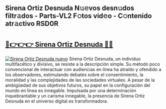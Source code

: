 ## Sirena Ortiz Desnuda N𝚞𝚎vos desn𝚞dos filtr𝚊dos - Parts-VL2 F𝚘tos vid𝚎o - C𝚘ntenido atr𝚊ctivo RSD0R

# <h2><a href="http://mb6aqar.tromn.icu/?c=Sirena+Ortiz+Desnuda">🔗👉👉👉 Sirena Ortiz Desnuda 🔗🔗</a></h2>

[![Sirena Ortiz Desnuda nuevo](https://i.imgur.com/pEAQMta.gif)](http://mb6aqar.tromn.icu/?c=Sirena+Ortiz+Desnuda)
Sirena Ortiz Desnuda, un individuo multifacético y divisivo, se resiste a la descripción simple. Su método poco convencional de interactuar con audiencias en línea ha atraído y ofendido a los observadores, estimulando debates sobre el consentimiento, la moralidad y las complejidades de las sociedades virtuales. A pesar de la ambigüedad de sus objetivos futuros, su papel en la configuración del mundo en línea es innegable. Impulsada por una determinación inquebrantable y un carisma innegable, la presencia de Sirena Ortiz Desnuda en el universo digital es transformadora.

